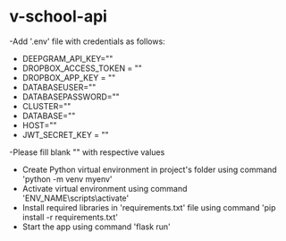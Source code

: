 # v-school-api

-Add '.env' file with credentials as follows:
- DEEPGRAM_API_KEY=""
- DROPBOX_ACCESS_TOKEN = ""
- DROPBOX_APP_KEY = ""
- DATABASEUSER=""
- DATABASEPASSWORD=""
- CLUSTER=""
- DATABASE=""
- HOST=""
- JWT_SECRET_KEY = ""

-Please fill blank "" with respective values

- Create Python virtual environment in project's folder using command 'python -m venv myenv'
- Activate virtual environment using command 'ENV_NAME\scripts\activate'
- Install required libraries in 'requirements.txt' file using command 'pip install -r requirements.txt'
- Start the app using command 'flask run'

